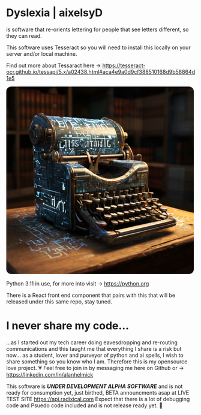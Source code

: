 # Dyslexia | aixelsyD
is software that re-orients lettering for people that see letters different, so they can read.

This software uses Tesseract so you will need to install this locally on your server and/or local machine.

Find out more about Tessaract here -> https://tesseract-ocr.github.io/tessapi/5.x/a02438.html#aca4e9a0d9cf388510168d9b58864d1e5

<img style="align:center;border-radius:13px;max-width:600px;width:500px;" src="tesseract.jpeg"/>

Python 3.11 in use, for more into visit -> https://python.org

There is a React front end component that pairs with this that will be released under this same repo, stay tuned.

# I never share my code... 
...as I started out my tech career doing eavesdropping and re-routing communications and this taught me that everything I share is a risk but now... as a student, lover and purveyor of python and ai spells, I wish to share something so you know who I am.  Therefore this is my opensource love project. 💗  Feel free to join in by messaging me here on Github or -> https://linkedin.com/in/alanhelmick


This software is ***UNDER DEVELOPMENT ALPHA SOFTWARE*** and is not ready for consumption yet, just birthed, BETA announcments asap at LIVE TEST SITE https://api.radixical.com  Expect that there is a lot of debugging code and Psuedo code included and is not release ready yet. 🚀


